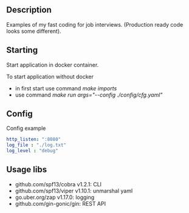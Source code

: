 ## Description
Examples of my fast coding for job interviews.
(Production ready code looks some different).

## Starting
Start application in docker container.

To start application without docker
-   in first start use command *make imports*
-   use command *make run args="--config ./config/cfg.yaml"*

## Config
Config example
```yaml
http_listen: ":8080"
log_file : "./log.txt"
log_level : "debug"
```
## Usage libs
-	github.com/spf13/cobra v1.2.1: CLI
-	github.com/spf13/viper v1.10.1: unmarshal yaml
-	go.uber.org/zap v1.17.0: logging
-   github.com/gin-gonic/gin: REST API
